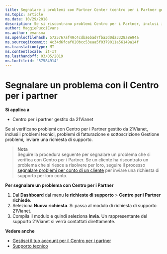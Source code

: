 ```yaml
---
title: Segnalare i problemi con Partner Center (centro per i Partner gestito da 21Vianet)
ms.topic: article
ms.date: 10/29/2018
description: Se si riscontrano problemi Centro per i Partner, inclusi i bug o interruzioni del servizio, contattare 21Vianet.
author: MaggiePucciEvans
ms.author: evansma
ms.openlocfilehash: 5725767af49c4cdba6bad7fba3d0da3328a8e94a
ms.sourcegitcommit: 4c34d6fcaf020bcc53eaa5f0379011a56149a14f
ms.translationtype: MT
ms.contentlocale: it-IT
ms.lasthandoff: 03/05/2019
ms.locfileid: "57584914"
---
```

# <a name="report-a-problem-with-partner-center"></a>Segnalare un problema con il Centro per i partner 


**Si applica a**

-   Centro per i partner gestito da 21Vianet


Se si verificano problemi con Centro per i Partner gestito da 21Vianet, inclusi i problemi tecnici, problemi di fatturazione e sottoscrizione Gestione problemi, inviare una richiesta di supporto. 

>**Nota**<br>Seguire la procedura seguente per segnalare un problema che si verifica con Centro per i Partner. Se un cliente ha riscontrato un problema che si riesce a risolvere per loro, seguire il processo [segnalare problemi per conto di un cliente](report-problems-on-behalf-of-a-customer.md) per inviare una richiesta di supporto per loro conto.

**Per segnalare un problema con Centro per i Partner**

1.  Dal **Dashboard** dal menu **le richieste di supporto** &gt; **Centro per i Partner richiede**.
2.  Seleziona **Nuova richiesta**. Si passa al modulo di richiesta di supporto 21Vianet. 
3.  Compila il modulo e quindi seleziona **Invia**. Un rappresentante del supporto 21Vianet si verrà contattati direttamente.

**Vedere anche**

-   [Gestisci il tuo account per il Centro per i partner](partner-center-account-setup.md)
-   [Supporto tecnico](customer-support.md)

 




